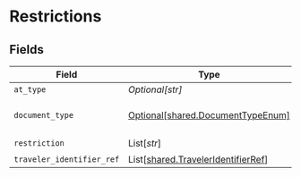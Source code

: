 # Restrictions


## Fields

| Field                                                                              | Type                                                                               | Required                                                                           | Description                                                                        | Example                                                                            |
| ---------------------------------------------------------------------------------- | ---------------------------------------------------------------------------------- | ---------------------------------------------------------------------------------- | ---------------------------------------------------------------------------------- | ---------------------------------------------------------------------------------- |
| `at_type`                                                                          | *Optional[str]*                                                                    | :heavy_minus_sign:                                                                 | N/A                                                                                |                                                                                    |
| `document_type`                                                                    | [Optional[shared.DocumentTypeEnum]](../../models/shared/documenttypeenum.md)       | :heavy_minus_sign:                                                                 | Document type like EMD, MCO                                                        | Ticket                                                                             |
| `restriction`                                                                      | List[*str*]                                                                        | :heavy_check_mark:                                                                 | N/A                                                                                |                                                                                    |
| `traveler_identifier_ref`                                                          | List[[shared.TravelerIdentifierRef](../../models/shared/traveleridentifierref.md)] | :heavy_minus_sign:                                                                 | N/A                                                                                |                                                                                    |